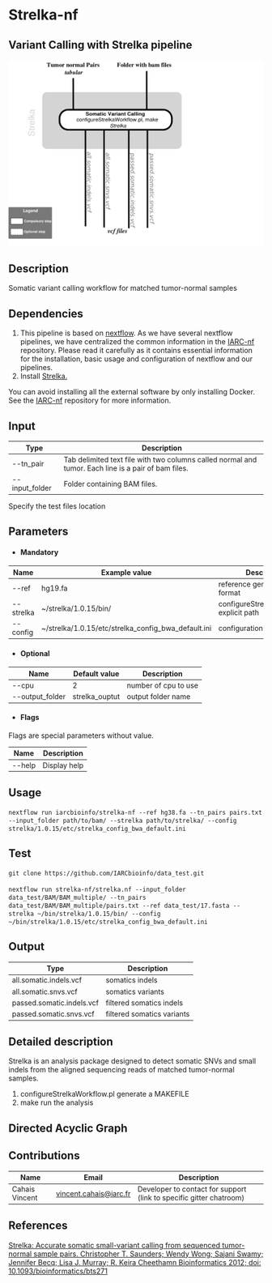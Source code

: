 # Strelka-nf
## Variant Calling with Strelka pipeline

![Workflow representation](strelka-nf.png)

## Description
Somatic variant calling workflow for matched tumor-normal samples

## Dependencies

1. This pipeline is based on [nextflow](https://www.nextflow.io). As we have several nextflow pipelines, we have centralized the common information in the [IARC-nf](https://github.com/IARCbioinfo/IARC-nf) repository. Please read it carefully as it contains essential information for the installation, basic usage and configuration of nextflow and our pipelines.
2. Install [Strelka.](https://sites.google.com/site/strelkasomaticvariantcaller/home/strelka-workflow-installation)

You can avoid installing all the external software by only installing Docker. See the [IARC-nf](https://github.com/IARCbioinfo/IARC-nf) repository for more information.


## Input
  | Type           | Description                                                                                         |
  |----------------|-----------------------------------------------------------------------------------------------------|
  | --tn_pair      | Tab delimited text file with two columns called normal and tumor. Each line is a pair of bam files. |
  | --input_folder | Folder containing BAM files.                                                                        |

  Specify the test files location

## Parameters

  * #### Mandatory
| Name      | Example value                                       | Description                               |
|-----------|-----------------------------------------------------|-------------------------------------------|
| --ref     | hg19.fa                                             | reference genome in fasta format          |
| --strelka | ~/strelka/1.0.15/bin/                               | configureStrelkaWorkflow.pl explicit path |                          |
| --config  | ~/strelka/1.0.15/etc/strelka_config_bwa_default.ini | configuration file                        |

  * #### Optional
| Name            | Default value  | Description          |
|-----------------|----------------|----------------------|
| --cpu           | 2              | number of cpu to use |
| --output_folder | strelka_ouptut | output folder name   |

  * #### Flags

Flags are special parameters without value.

| Name      | Description     |
|-----------|-----------------|
| --help    | Display help |


## Usage
  ```
  nextflow run iarcbioinfo/strelka-nf --ref hg38.fa --tn_pairs pairs.txt --input_folder path/to/bam/ --strelka path/to/strelka/ --config strelka/1.0.15/etc/strelka_config_bwa_default.ini
  ```
  
## Test
  ```
  git clone https://github.com/IARCbioinfo/data_test.git
  
  nextflow run strelka-nf/strelka.nf --input_folder data_test/BAM/BAM_multiple/ --tn_pairs data_test/BAM/BAM_multiple/pairs.txt --ref data_test/17.fasta --strelka ~/bin/strelka/1.0.15/bin/ --config ~/bin/strelka/1.0.15/etc/strelka_config_bwa_default.ini
  ```

## Output
  | Type                      | Description                |
  |---------------------------|----------------------------|
  | all.somatic.indels.vcf    | somatics indels            |
  | all.somatic.snvs.vcf      | somatics variants          |
  | passed.somatic.indels.vcf | filtered somatics indels   |
  | passed.somatic.snvs.vcf   | filtered somatics variants |


## Detailed description
Strelka is an analysis package designed to detect somatic SNVs and small indels from the aligned sequencing reads of matched tumor-normal samples.
1. configureStrelkaWorkflow.pl generate a MAKEFILE
2. make run the analysis

## Directed Acyclic Graph


## Contributions

  | Name              | Email                  | Description                                                         |
  |-------------------|------------------------|---------------------------------------------------------------------|
  | Cahais Vincent    | vincent.cahais@iarc.fr | Developer to contact for support (link to specific gitter chatroom) |


## References

[Strelka: Accurate somatic small-variant calling from sequenced tumor-normal sample pairs. Christopher T. Saunders; Wendy Wong; Sajani Swamy; Jennifer Becq; Lisa J. Murray; R. Keira Cheethamn Bioinformatics 2012; doi: 10.1093/bioinformatics/bts271](https://academic.oup.com/bioinformatics/article/28/14/1811/218573/Strelka-accurate-somatic-small-variant-calling)

